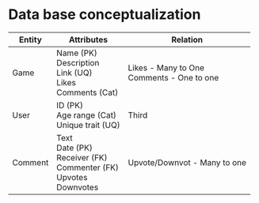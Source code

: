 # Data base conceptualization

| Entity | Attributes | Relation |
| --- | --- | --- |
| Game | Name (PK) </br> Description </br> Link (UQ) </br> Likes </br> Comments (Cat) | Likes - Many to One </br> Comments - One to one |
| User | ID (PK) </br> Age range (Cat) </br> Unique trait (UQ) </br> | Third |
| Comment | Text </br> Date (PK) </br> Receiver (FK) </br> Commenter (FK) </br> Upvotes </br> Downvotes | Upvote/Downvot - Many to one |